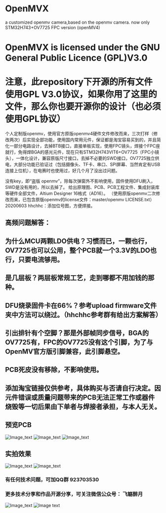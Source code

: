 # OpenMVX
a customized openmv camera,based on the openmv camera.
now only STM32H743+OV7725 FPC version (openMV4)
# OpenMVX is licensed under the GNU General Public Licence (GPL)V3.0
# 注意，此repository下开源的所有文件使用GPL V3.0协议，如果你用了这里的文件，那么你也要开源你的设计（也必须使用GPL协议）

个人定制版openmv，使用官方原版openmv4硬件文件修改而来，三次打样（修改两次）后实现全部功能，使用国内常用元件，保证都是淘宝容易买到的，并且简化一部分电路设计，去掉BTB接口，直接单板实现，使用FPC镜头，焊接个FPC座就行，免得焊BGA的感光元件，现在只有STM32H743VIT6+OV7725（FPC小镜头），一体化设计，兼容原版尺寸接口，去掉不必要的SWD接口，OV7725独立供电，大部分功能已验证过（包括摄像头、TF卡、串口、SPI屏幕、当然肯定有USB连接上位机），在电赛时也使用过，好几个月了没出过问题。

没有key，即“盗版 openmv”，除每次弹窗外不影响使用，固件使用DFU刷入，SWD是没有用的，所以去掉了。
给出原理图、PCB、PCB工程文件、集成封装库等硬件全部文件，Altium Designer 16格式（AD16）。
（使用原版openmv二次修改而来，已包含原版openmv的license文件：master/openmv LICENSE.txt）
20200603 hhchhc：添加位号图，方便焊接。

## 高频问题解答：  
## 为什么MCU两颗LDO供电？习惯而已，一颗也行，OV7725也可以公用，整个PCB就一个3.3V的LDO也行，只要电流够用。    
## 是几层板？两层板常规工艺，走到哪都不用加钱的那种。
## DFU烧录固件卡在66%？参考upload firmware文件夹中方法可以绕过。（hhchhc参考群有给出方案解答）
## 引出排针有个空脚？那是外部帧同步信号，BGA的OV7725有，FPC的OV7725没有这个引脚，为了与OpenMV官方版引脚兼容，此引脚悬空。
## PCB死皮没有移除，不影响使用。
## 添加淘宝链接仅供参考，具体购买与否请自行决定。因元件错误或质量问题带来的PCB无法正常工作或器件烧毁等一切后果由下单者与焊接者承担，与本人无关。

## 预览PCB
![Image_text](https://github.com/hhchhc/OpenMVX/blob/master/images/PCB截图.png)
![Image_text](https://github.com/hhchhc/OpenMVX/blob/master/images/PCB%203D图top.png)
![Image_text](https://github.com/hhchhc/OpenMVX/blob/master/images/PCB%203D图bottom.png)

## 实拍效果
![Image_text](https://github.com/hhchhc/OpenMVX/blob/master/images/第二代%20TF卡成功.jpg)
![Image_text](https://github.com/hhchhc/OpenMVX/blob/master/images/第三代%20bug改好.jpg)

### 有任何技术问题，可加QQ群 923703530
### 更多技术分享和作品开源分享，可关注微信公众号： 飞觞醉月    
![Image_text](https://github.com/hhchhc/OpenMVX/blob/master/qrcode_Wechat_Official_Account.jpg)
![Image text](https://raw.githubusercontent.com/hhchhc/OpenMVX/master/qrcode_QQ_group.png)


